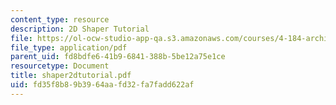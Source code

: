 ```yaml
---
content_type: resource
description: 2D Shaper Tutorial
file: https://ol-ocw-studio-app-qa.s3.amazonaws.com/courses/4-184-architectural-design-workshops-computational-design-for-housing-spring-2002/fd35f8b89b3964aafd32fa7fadd622af_shaper2dtutorial.pdf
file_type: application/pdf
parent_uid: fd8bdfe6-41b9-6841-388b-5be12a75e1ce
resourcetype: Document
title: shaper2dtutorial.pdf
uid: fd35f8b8-9b39-64aa-fd32-fa7fadd622af
---
```

